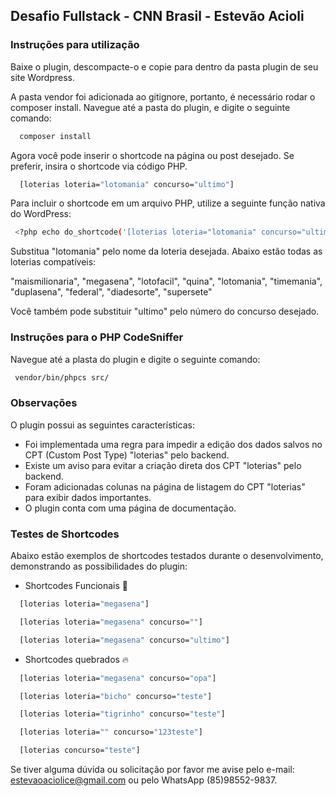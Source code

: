 ## Desafio Fullstack - CNN Brasil - Estevão Acioli
### Instruções para utilização
Baixe o plugin, descompacte-o e copie para dentro da pasta plugin de seu site Wordpress.

A pasta vendor foi adicionada ao gitignore, portanto, é necessário rodar o composer install.
Navegue até a pasta do plugin, e digite o seguinte comando:

```bash
  composer install
```

Agora você pode inserir o shortcode na página ou post desejado. Se preferir, insira o shortcode via código PHP.

```bash
  [loterias loteria="lotomania" concurso="ultimo"]
```
Para incluir o shortcode em um arquivo PHP, utilize a seguinte função nativa do WordPress:

```bash
 <?php echo do_shortcode('[loterias loteria="lotomania" concurso="ultimo"]'); ?>
```

Substitua "lotomania" pelo nome da loteria desejada. Abaixo estão todas as loterias compatíveis:

  "maismilionaria",
  "megasena",
  "lotofacil",
  "quina",
  "lotomania",
  "timemania",
  "duplasena",
  "federal",
  "diadesorte",
  "supersete"

Você também pode substituir "ultimo" pelo número do concurso desejado.

### Instruções para o PHP CodeSniffer

Navegue até a plasta do plugin e digite o seguinte comando:

```bash
 vendor/bin/phpcs src/
```
### Observações

O plugin possui as seguintes características:

- Foi implementada uma regra para impedir a edição dos dados salvos no CPT (Custom Post Type) "loterias" pelo backend.
- Existe um aviso para evitar a criação direta dos CPT "loterias" pelo backend.
- Foram adicionadas colunas na página de listagem do CPT "loterias" para exibir dados importantes.
- O plugin conta com uma página de documentação.

### Testes de Shortcodes

Abaixo estão exemplos de shortcodes testados durante o desenvolvimento, demonstrando as possibilidades do plugin:

- Shortcodes Funcionais :tada:

```bash
  [loterias loteria="megasena"]
```
```bash
  [loterias loteria="megasena" concurso=""]
```
```bash
  [loterias loteria="megasena" concurso="ultimo"]
```

- Shortcodes quebrados :fire:

```bash
  [loterias loteria="megasena" concurso="opa"]
```
```bash
  [loterias loteria="bicho" concurso="teste"]
```
```bash
  [loterias loteria="tigrinho" concurso="teste"]
```
```bash
  [loterias loteria="" concurso="123teste"]
```
```bash
  [loterias concurso="teste"]
```


Se tiver alguma dúvida ou solicitação por favor me avise pelo e-mail: estevaoaciolice@gmail.com ou pelo WhatsApp (85)98552-9837.
